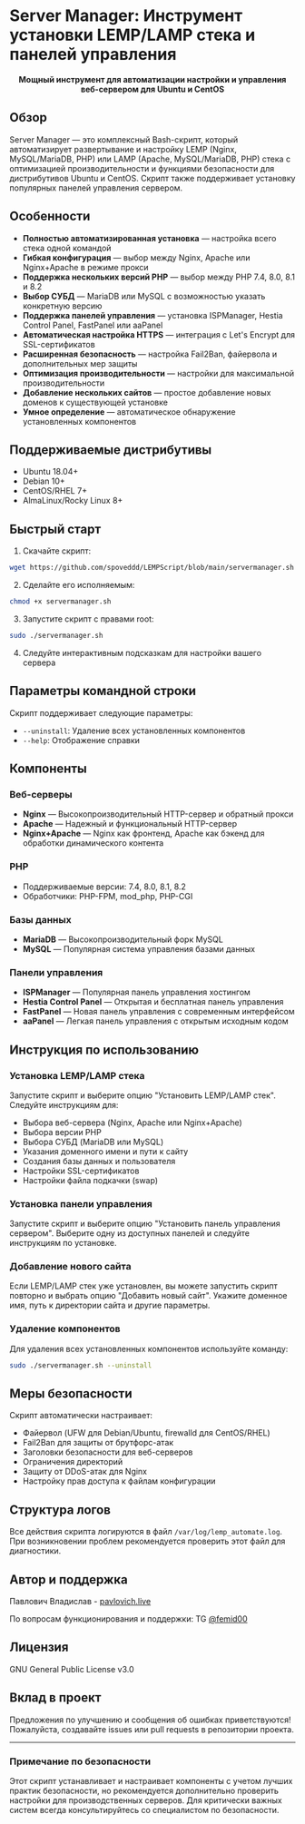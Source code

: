 # Server Manager: Инструмент установки LEMP/LAMP стека и панелей управления

<p align="center">
  <strong>Мощный инструмент для автоматизации настройки и управления веб-сервером для Ubuntu и CentOS</strong>
</p>

## Обзор

Server Manager — это комплексный Bash-скрипт, который автоматизирует развертывание и настройку LEMP (Nginx, MySQL/MariaDB, PHP) или LAMP (Apache, MySQL/MariaDB, PHP) стека с оптимизацией производительности и функциями безопасности для дистрибутивов Ubuntu и CentOS. Скрипт также поддерживает установку популярных панелей управления сервером.

## Особенности

- **Полностью автоматизированная установка** — настройка всего стека одной командой
- **Гибкая конфигурация** — выбор между Nginx, Apache или Nginx+Apache в режиме прокси
- **Поддержка нескольких версий PHP** — выбор между PHP 7.4, 8.0, 8.1 и 8.2
- **Выбор СУБД** — MariaDB или MySQL с возможностью указать конкретную версию
- **Поддержка панелей управления** — установка ISPManager, Hestia Control Panel, FastPanel или aaPanel
- **Автоматическая настройка HTTPS** — интеграция с Let's Encrypt для SSL-сертификатов
- **Расширенная безопасность** — настройка Fail2Ban, файервола и дополнительных мер защиты
- **Оптимизация производительности** — настройки для максимальной производительности
- **Добавление нескольких сайтов** — простое добавление новых доменов к существующей установке
- **Умное определение** — автоматическое обнаружение установленных компонентов

## Поддерживаемые дистрибутивы

- Ubuntu 18.04+
- Debian 10+
- CentOS/RHEL 7+
- AlmaLinux/Rocky Linux 8+

## Быстрый старт

1. Скачайте скрипт:

```bash
wget https://github.com/spoveddd/LEMPScript/blob/main/servermanager.sh
```

2. Сделайте его исполняемым:

```bash
chmod +x servermanager.sh
```

3. Запустите скрипт с правами root:

```bash
sudo ./servermanager.sh
```

4. Следуйте интерактивным подсказкам для настройки вашего сервера

## Параметры командной строки

Скрипт поддерживает следующие параметры:

- `--uninstall`: Удаление всех установленных компонентов
- `--help`: Отображение справки

## Компоненты

### Веб-серверы
- **Nginx** — Высокопроизводительный HTTP-сервер и обратный прокси
- **Apache** — Надежный и функциональный HTTP-сервер
- **Nginx+Apache** — Nginx как фронтенд, Apache как бэкенд для обработки динамического контента

### PHP
- Поддерживаемые версии: 7.4, 8.0, 8.1, 8.2
- Обработчики: PHP-FPM, mod_php, PHP-CGI

### Базы данных
- **MariaDB** — Высокопроизводительный форк MySQL
- **MySQL** — Популярная система управления базами данных

### Панели управления
- **ISPManager** — Популярная панель управления хостингом
- **Hestia Control Panel** — Открытая и бесплатная панель управления
- **FastPanel** — Новая панель управления с современным интерфейсом
- **aaPanel** — Легкая панель управления с открытым исходным кодом

## Инструкция по использованию

### Установка LEMP/LAMP стека

Запустите скрипт и выберите опцию "Установить LEMP/LAMP стек". Следуйте инструкциям для:
- Выбора веб-сервера (Nginx, Apache или Nginx+Apache)
- Выбора версии PHP
- Выбора СУБД (MariaDB или MySQL)
- Указания доменного имени и пути к сайту
- Создания базы данных и пользователя
- Настройки SSL-сертификатов
- Настройки файла подкачки (swap)

### Установка панели управления

Запустите скрипт и выберите опцию "Установить панель управления сервером". Выберите одну из доступных панелей и следуйте инструкциям по установке.

### Добавление нового сайта

Если LEMP/LAMP стек уже установлен, вы можете запустить скрипт повторно и выбрать опцию "Добавить новый сайт". Укажите доменное имя, путь к директории сайта и другие параметры.

### Удаление компонентов

Для удаления всех установленных компонентов используйте команду:

```bash
sudo ./servermanager.sh --uninstall
```

## Меры безопасности

Скрипт автоматически настраивает:
- Файервол (UFW для Debian/Ubuntu, firewalld для CentOS/RHEL)
- Fail2Ban для защиты от брутфорс-атак
- Заголовки безопасности для веб-серверов
- Ограничения директорий
- Защиту от DDoS-атак для Nginx
- Настройку прав доступа к файлам конфигурации

## Структура логов

Все действия скрипта логируются в файл `/var/log/lemp_automate.log`. При возникновении проблем рекомендуется проверить этот файл для диагностики.

## Автор и поддержка

Павлович Владислав - [pavlovich.live](https://pavlovich.live)

По вопросам функционирования и поддержки: TG [@femid00](https://t.me/femid00)

## Лицензия

GNU General Public License v3.0

## Вклад в проект

Предложения по улучшению и сообщения об ошибках приветствуются! Пожалуйста, создавайте issues или pull requests в репозитории проекта.

---

### Примечание по безопасности

Этот скрипт устанавливает и настраивает компоненты с учетом лучших практик безопасности, но рекомендуется дополнительно проверить настройки для производственных серверов. Для критически важных систем всегда консультируйтесь со специалистом по безопасности.